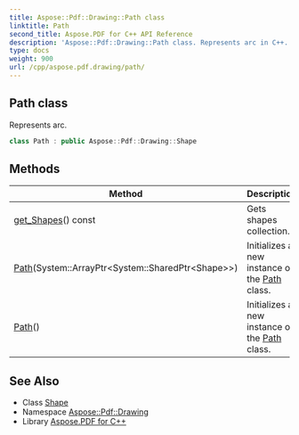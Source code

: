 ```yaml
---
title: Aspose::Pdf::Drawing::Path class
linktitle: Path
second_title: Aspose.PDF for C++ API Reference
description: 'Aspose::Pdf::Drawing::Path class. Represents arc in C++.'
type: docs
weight: 900
url: /cpp/aspose.pdf.drawing/path/
---
```

## Path class


Represents arc.

```cpp
class Path : public Aspose::Pdf::Drawing::Shape
```

## Methods

| Method | Description |
| --- | --- |
| [get_Shapes](./get_shapes/)() const | Gets shapes collection. |
| [Path](./path/)(System::ArrayPtr\<System::SharedPtr\<Shape\>\>) | Initializes a new instance of the [Path](./) class. |
| [Path](./path/)() | Initializes a new instance of the [Path](./) class. |
## See Also

* Class [Shape](../shape/)
* Namespace [Aspose::Pdf::Drawing](../)
* Library [Aspose.PDF for C++](../../)
